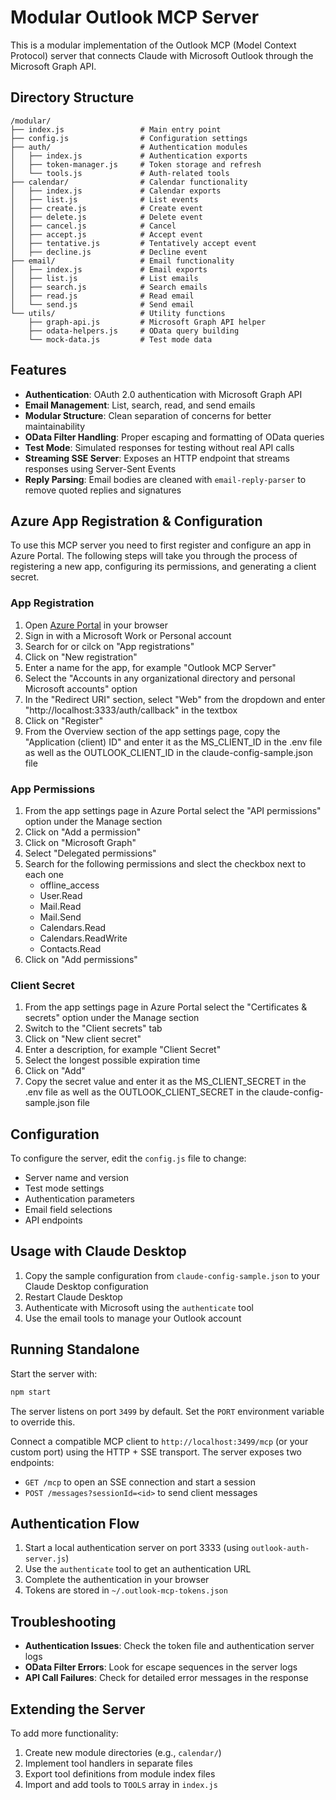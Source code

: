 # Modular Outlook MCP Server

This is a modular implementation of the Outlook MCP (Model Context Protocol) server that connects Claude with Microsoft Outlook through the Microsoft Graph API.

## Directory Structure

```
/modular/
├── index.js                 # Main entry point
├── config.js                # Configuration settings
├── auth/                    # Authentication modules
│   ├── index.js             # Authentication exports
│   ├── token-manager.js     # Token storage and refresh
│   └── tools.js             # Auth-related tools
├── calendar/                # Calendar functionality
│   ├── index.js             # Calendar exports
│   ├── list.js              # List events
│   ├── create.js            # Create event
│   ├── delete.js            # Delete event
│   ├── cancel.js            # Cancel
│   ├── accept.js            # Accept event
│   ├── tentative.js         # Tentatively accept event
│   ├── decline.js           # Decline event
├── email/                   # Email functionality
│   ├── index.js             # Email exports
│   ├── list.js              # List emails
│   ├── search.js            # Search emails
│   ├── read.js              # Read email
│   └── send.js              # Send email
└── utils/                   # Utility functions
    ├── graph-api.js         # Microsoft Graph API helper
    ├── odata-helpers.js     # OData query building
    └── mock-data.js         # Test mode data
```

## Features

- **Authentication**: OAuth 2.0 authentication with Microsoft Graph API
- **Email Management**: List, search, read, and send emails
- **Modular Structure**: Clean separation of concerns for better maintainability
- **OData Filter Handling**: Proper escaping and formatting of OData queries
- **Test Mode**: Simulated responses for testing without real API calls
- **Streaming SSE Server**: Exposes an HTTP endpoint that streams responses using Server-Sent Events
- **Reply Parsing**: Email bodies are cleaned with `email-reply-parser` to remove quoted replies and signatures

## Azure App Registration & Configuration

To use this MCP server you need to first register and configure an app in Azure Portal. The following steps will take you through the process of registering a new app, configuring its permissions, and generating a client secret.

### App Registration

1. Open [Azure Portal](https://portal.azure.com/) in your browser
2. Sign in with a Microsoft Work or Personal account
3. Search for or cilck on "App registrations"
4. Click on "New registration"
5. Enter a name for the app, for example "Outlook MCP Server"
6. Select the "Accounts in any organizational directory and personal Microsoft accounts" option
7. In the "Redirect URI" section, select "Web" from the dropdown and enter "http://localhost:3333/auth/callback" in the textbox
8. Click on "Register"
9. From the Overview section of the app settings page, copy the "Application (client) ID" and enter it as the MS_CLIENT_ID in the .env file as well as the OUTLOOK_CLIENT_ID in the claude-config-sample.json file

### App Permissions

1. From the app settings page in Azure Portal select the "API permissions" option under the Manage section
2. Click on "Add a permission"
3. Click on "Microsoft Graph"
4. Select "Delegated permissions"
5. Search for the following permissions and slect the checkbox next to each one
    - offline_access
    - User.Read
    - Mail.Read
    - Mail.Send
    - Calendars.Read
    - Calendars.ReadWrite
    - Contacts.Read
6. Click on "Add permissions"

### Client Secret

1. From the app settings page in Azure Portal select the "Certificates & secrets" option under the Manage section
2. Switch to the "Client secrets" tab
3. Click on "New client secret"
4. Enter a description, for example "Client Secret"
5. Select the longest possible expiration time
6. Click on "Add"
7. Copy the secret value and enter it as the MS_CLIENT_SECRET in the .env file as well as the OUTLOOK_CLIENT_SECRET in the claude-config-sample.json file

## Configuration

To configure the server, edit the `config.js` file to change:

- Server name and version
- Test mode settings
- Authentication parameters
- Email field selections
- API endpoints

## Usage with Claude Desktop

1. Copy the sample configuration from `claude-config-sample.json` to your Claude Desktop configuration
2. Restart Claude Desktop
3. Authenticate with Microsoft using the `authenticate` tool
4. Use the email tools to manage your Outlook account

## Running Standalone

Start the server with:

```bash
npm start
```

The server listens on port `3499` by default. Set the `PORT` environment
variable to override this.

Connect a compatible MCP client to `http://localhost:3499/mcp` (or your custom
port) using the HTTP + SSE transport. The server exposes two endpoints:

- `GET /mcp` to open an SSE connection and start a session
- `POST /messages?sessionId=<id>` to send client messages

## Authentication Flow

1. Start a local authentication server on port 3333 (using `outlook-auth-server.js`)
2. Use the `authenticate` tool to get an authentication URL
3. Complete the authentication in your browser
4. Tokens are stored in `~/.outlook-mcp-tokens.json`

## Troubleshooting

- **Authentication Issues**: Check the token file and authentication server logs
- **OData Filter Errors**: Look for escape sequences in the server logs
- **API Call Failures**: Check for detailed error messages in the response

## Extending the Server

To add more functionality:

1. Create new module directories (e.g., `calendar/`)
2. Implement tool handlers in separate files
3. Export tool definitions from module index files
4. Import and add tools to `TOOLS` array in `index.js`
